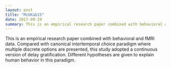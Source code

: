 ```yaml
---
layout: post
title: "McGKab15"
date: 2017-09-29
summary: This is an empirical research paper combined with behavioral and fMRI data. Compared with canonical intertemporal choice paradigm where multiple discrete options are presented, this study adopted a continuous version of delay gratification. Different hypotheses are given to explain human behavior in this paradigm.
---
```


This is an empirical research paper combined with behavioral and fMRI data. Compared with canonical intertemporal choice paradigm where multiple discrete options are presented, this study adopted a continuous version of delay gratification. Different hypotheses are given to explain human behavior in this paradigm.

